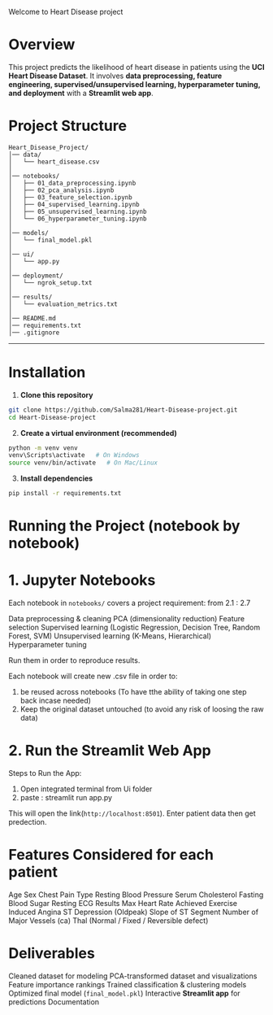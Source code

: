 Welcome to Heart Disease project 


# Overview

This project predicts the likelihood of heart disease in patients using the **UCI Heart Disease Dataset**.
It involves **data preprocessing, feature engineering, supervised/unsupervised learning, hyperparameter tuning, and deployment** with a **Streamlit web app**.

# Project Structure

```
Heart_Disease_Project/
│── data/
│   └── heart_disease.csv
│
│── notebooks/
│   ├── 01_data_preprocessing.ipynb
│   ├── 02_pca_analysis.ipynb
│   ├── 03_feature_selection.ipynb
│   ├── 04_supervised_learning.ipynb
│   ├── 05_unsupervised_learning.ipynb
│   └── 06_hyperparameter_tuning.ipynb
│
│── models/
│   └── final_model.pkl
│
│── ui/
│   └── app.py
│
│── deployment/
│   └── ngrok_setup.txt
│
│── results/
│   └── evaluation_metrics.txt
│
│── README.md
│── requirements.txt
│── .gitignore
```

---

# Installation

1. **Clone this repository**

```bash
git clone https://github.com/Salma281/Heart-Disease-project.git
cd Heart-Disease-project
```

2. **Create a virtual environment (recommended)**

```bash
python -m venv venv
venv\Scripts\activate   # On Windows
source venv/bin/activate   # On Mac/Linux
```

3. **Install dependencies**

```bash
pip install -r requirements.txt
```


# Running the Project (notebook by notebook)

# 1. Jupyter Notebooks
Each notebook in `notebooks/` covers a project requirement:
from 2.1 : 2.7

 Data preprocessing & cleaning
 PCA (dimensionality reduction)
 Feature selection
 Supervised learning (Logistic Regression, Decision Tree, Random Forest, SVM)
 Unsupervised learning (K-Means, Hierarchical)
 Hyperparameter tuning

Run them in order to reproduce results.

Each notebook will create new .csv file in order to:
1) be reused across notebooks
    (To have tthe ability of taking one step back incase needed)
2) Keep the original dataset untouched
    (to avoid any risk of loosing the raw data)

# 2. Run the Streamlit Web App
Steps to Run the App:
1) Open integrated terminal from Ui folder
2) paste : streamlit run app.py

This will open the link(`http://localhost:8501`).
Enter patient data then get predection.



# Features Considered for each patient
 Age
 Sex
 Chest Pain Type
 Resting Blood Pressure
 Serum Cholesterol
 Fasting Blood Sugar
 Resting ECG Results
 Max Heart Rate Achieved
 Exercise Induced Angina
 ST Depression (Oldpeak)
 Slope of ST Segment
 Number of Major Vessels (ca)
 Thal (Normal / Fixed / Reversible defect)

# Deliverables
 Cleaned dataset for modeling
 PCA-transformed dataset and visualizations
 Feature importance rankings
 Trained classification & clustering models
 Optimized final model (`final_model.pkl`)
 Interactive **Streamlit app** for predictions
 Documentation